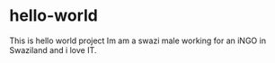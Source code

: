 # hello-world
This is hello world project
Im am a swazi male working for an iNGO in Swaziland and i love IT.
